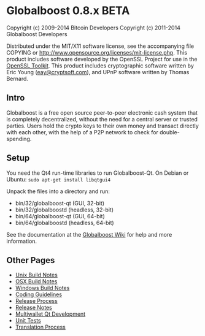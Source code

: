 Globalboost 0.8.x BETA
====================

Copyright (c) 2009-2014 Bitcoin Developers
Copyright (c) 2011-2014 Globalboost Developers

Distributed under the MIT/X11 software license, see the accompanying
file COPYING or http://www.opensource.org/licenses/mit-license.php.
This product includes software developed by the OpenSSL Project for use in the [OpenSSL Toolkit](http://www.openssl.org/). This product includes
cryptographic software written by Eric Young ([eay@cryptsoft.com](mailto:eay@cryptsoft.com)), and UPnP software written by Thomas Bernard.


Intro
---------------------
Globalboost is a free open source peer-to-peer electronic cash system that is
completely decentralized, without the need for a central server or trusted
parties.  Users hold the crypto keys to their own money and transact directly
with each other, with the help of a P2P network to check for double-spending.


Setup
---------------------
You need the Qt4 run-time libraries to run Globalboost-Qt. On Debian or Ubuntu:
	`sudo apt-get install libqtgui4`

Unpack the files into a directory and run:

- bin/32/globalboost-qt (GUI, 32-bit)
- bin/32/globalboostd (headless, 32-bit)
- bin/64/globalboost-qt (GUI, 64-bit)
- bin/64/globalboostd (headless, 64-bit)

See the documentation at the [Globalboost Wiki](http://globalboost.info)
for help and more information.


Other Pages
---------------------
- [Unix Build Notes](build-unix.md)
- [OSX Build Notes](build-osx.md)
- [Windows Build Notes](build-msw.md)
- [Coding Guidelines](coding.md)
- [Release Process](release-process.md)
- [Release Notes](release-notes.md)
- [Multiwallet Qt Development](multiwallet-qt.md)
- [Unit Tests](unit-tests.md)
- [Translation Process](translation_process.md)
